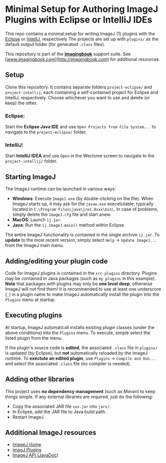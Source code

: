 # Minimal Setup for Authoring ImageJ Plugins with Eclipse or IntelliJ IDEs
This repo contains a minimal setup for writing ImageJ (1) plugins with the [Eclipse](https://www.eclipse.org/) or [IntelliJ](https://www.jetbrains.com/idea/), respectively
The projects are set up with ``plugins/`` as the default output folder (for generated ``.class`` files).

This repository is part of the [**imagingbook**](http://imagingbook.com) support suite.
See [www.imagingbook.com](http://imagingbook.com) for additional resources.


## Setup
Clone this repository. It contains separate folders ``project-eclipse/`` and ``project-intellij``, each containing a self-contained project for Eclipse and IntelliJ, respectively. 
Choose whichever you want to use and delete (or keep) the other.

### Eclipse:
Start the **Eclipse Java IDE** and use ``Open Projects from File System...`` to navigate to the ``project-eclipse/`` folder.

### IntelliJ:
Start **IntelliJ IDEA** and use ``Open`` in the Weclome screen to navigate to the ``project-intellij/`` folder.

## Starting ImageJ
The ImageJ runtime can be launched in various ways:
- **Windows**: Execute ``ImageJ.exe`` (by double-clicking on the file).
When ImageJ starts up, it may ask for the ``javaw.exe`` execetutable, typically located in ``C:\Program Files\java\jre1.8xxx\bin\``. In case of problems, simply delete the ``ImageJ.cfg`` file and start anew.
- **MacOS**: Launch ``ij.jar``.
- **Java**: Run the ``ij.ImageJ.main()`` method within Eclipse.

The entire ImageJ functionality is contained in the single archive ``ij.jar``. To **update** to the most recent version, simply select ``Help`` -> ``Update ImageJ...`` from the ImageJ main menu.

## Adding/editing your plugin code
Code for ImageJ plugins is contained in the ``src-plugins`` directory. Plugins may be contained in Java packages (such as ``my_plugins`` in this example). **Note** that packages with plugins may only be **one level deep**, otherwise ImageJ will not find them! It is recommended to use at least one underscore (``_``) in a plugin name to make ImageJ automatically install the plugin into the ``Plugins`` menu at startup.

## Executing plugins
At startup, ImageJ automaticall installs existing plugin classes (under the above conditions) into the ``Plugins`` menu. To execute, simple select the listed plugin from the menu.

If the plugin's source code is **edited**, the associated ``.class`` file in ``plugins/`` is updated (by Eclipse), but **not** automatically reloaded by the ImageJ runtime. To **exectute an edited plugin**, use ``Plugins`` -> ``Compile and Run...`` and select the associated ``.class`` file (no compiler is needed).

## Adding other libraries
This project uses **no dependency management** (such as *Maven*) to keep things simple. If any external libraries are required, just do the following:
- Copy the associated JAR file ``xxx.jar`` into ``jars/``.
- In Eclipse, add the JAR file to Java build path.
- Restart ImageJ.


## Additional ImageJ resources

- [ImageJ Home](https://imagej.nih.gov/ij/index.html)
- [ImagJ Plugins](http://rsbweb.nih.gov/ij/plugins/index.html)
- [ImageJ API (JavaDoc)](http://rsbweb.nih.gov/ij/developer/api/index.html)
